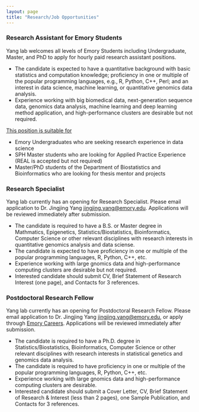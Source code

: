 ```yaml
---
layout: page
title: "Research/Job Opportunities"
---
```



### Research Assistant for Emory Students
Yang lab welcomes all levels of Emory Students including Undergraduate, Master, and PhD to apply for hourly paid research assistant positions.

* The candidate is expected to have a quantitative background with basic statistics and computation knowledge; proficiency in one or multiple of the popular programming languages, e.g., R, Python, C++, Perl; and an interest in data science, machine learning, or quantitative genomics data analysis.
* Experience working with big biomedical data, next-generation sequence data, genomics data analysis, machine learning and deep learning method application, and high-performance clusters are desirable but not required.

<ins>This position is suitable for </ins>

* Emory Undergraduates who are seeking research experience in data science
* SPH Master students who are looking for Applied Practice Experience (REAL is accepted but not required)
* Master/PhD students of the Department of Biostatistics and Bioinformatics who are looking for thesis mentor and projects

### Research Specialist
Yang lab currently has an opening for Research Specialist. Please email application to Dr. Jingjing Yang <jingjing.yang@emory.edu>. Applications will be reviewed immediately after submission.

* The candidate is required to have a B.S. or Master degree in Mathmatics, Epigenetics, Statistics/Biostatistics, Bioinformatics, Computer Science or other relevant disciplines with research interests in quantitative genomics analysis and data sciense.
* The candidate is expected to have proficiency in one or multiple of the popular programming languages, R, Python, C++, etc.
* Experience working with large gnomics data and high-performance computing clusters are desirable but not required.
* Interested candidate should submit CV, Brief Statement of Research Interest (one page), and Contacts for 3 references.


### Postdoctoral Research Fellow
Yang lab currently has an opening for Postdoctoral Research Fellow. Please email application to Dr. Jingjing Yang <jingjing.yang@emory.edu>, or apply through [Emory Careers](https://faculty-emory.icims.com/jobs/59581/post-doctoral-fellow---human-genetics--yang-lab/job?hub=13). Applications will be reviewed immediately after submission.

* The candidate is required to have a Ph.D. degree in Statistics/Biostatistics, Bioinformatics, Computer Science or other relevant disciplines with research interests in statistical genetics and genomics data analysis.
* The candidate is required to have proficiency in one or multiple of the popular programming languages, R, Python, C++, etc.
* Experience working with large gnomics data and high-performance computing clusters are desirable.
* Interested candidate should submit a Cover Letter, CV, Brief Statement of Research & Interest (less than 2 pages), one Sample Publication, and Contacts for 3 references.
